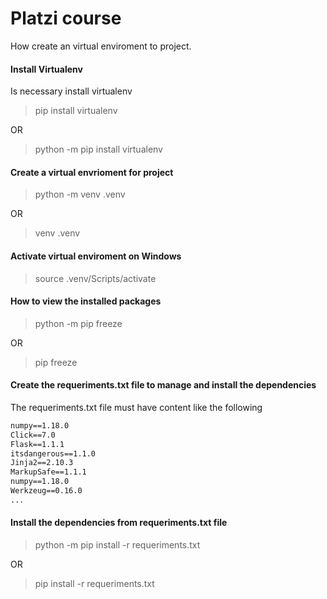 # Platzi course

How create an virtual enviroment to project.

#### Install Virtualenv

Is necessary install virtualenv
> pip install virtualenv

OR

> python -m pip install virtualenv

#### Create a virtual envrioment for project

> python -m venv .venv

OR

> venv .venv

#### Activate virtual enviroment on Windows
> source .venv/Scripts/activate

#### How to view the installed packages
> python -m pip freeze

OR

> pip freeze


#### Create the requeriments.txt file to manage and install the dependencies

The requeriments.txt file must have content like the following
```txt
numpy==1.18.0
Click==7.0
Flask==1.1.1
itsdangerous==1.1.0
Jinja2==2.10.3
MarkupSafe==1.1.1
numpy==1.18.0
Werkzeug==0.16.0
...
```

#### Install the dependencies from requeriments.txt file 

> python -m pip install -r requeriments.txt

OR

> pip install -r requeriments.txt
